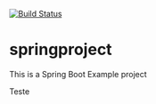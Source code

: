 [![Build Status](https://travis-ci.org/RichelSensineli/springproject.svg?branch=master)](https://travis-ci.org/RichelSensineli/springproject)

# springproject
This is a Spring Boot Example project

Teste
